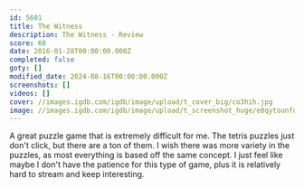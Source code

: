 ```yaml
---
id: 5601
title: The Witness
description: The Witness - Review
score: 60
date: 2016-01-28T00:00:00.000Z
completed: false
goty: []
modified_date: 2024-08-16T00:00:00.000Z
screenshots: []
videos: []
cover: //images.igdb.com/igdb/image/upload/t_cover_big/co3hih.jpg
image: //images.igdb.com/igdb/image/upload/t_screenshot_huge/e8qytounfoctqic0d8pe.jpg
---
```

A great puzzle game that is extremely difficult for me. The tetris puzzles just don't click, but there are a ton of them. I wish there was more variety in the puzzles, as most everything is based off the same concept. I just feel like maybe I don't have the patience for this type of game, plus it is relatively hard to stream and keep interesting.